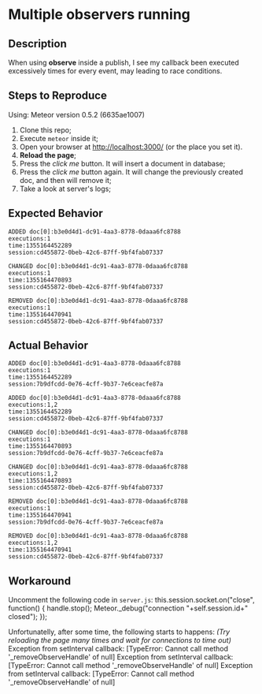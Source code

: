 Multiple observers running
==========================

Description
-----------
When using **observe** inside a publish, I see my callback been executed excessively times for every event, may leading to race conditions.

Steps to Reproduce
------------------
Using: Meteor version 0.5.2 (6635ae1007)

 1. Clone this repo;
 2. Execute `meteor` inside it;
 3. Open your browser at [http://localhost:3000/](http://localhost:3000/) (or the place you set it).
 4. **Reload the page**;
 5. Press the *click me* button. It will insert a document in database;
 6. Press the *click me* button again. It will change the previously created doc, and then will remove it;
 7. Take a look at server's logs;

Expected Behavior
-----------------

    ADDED doc[0]:b3e0d4d1-dc91-4aa3-8778-0daaa6fc8788
    executions:1
    time:1355164452289
    session:cd455872-0beb-42c6-87ff-9bf4fab07337
    
    CHANGED doc[0]:b3e0d4d1-dc91-4aa3-8778-0daaa6fc8788
    executions:1
    time:1355164470893
    session:cd455872-0beb-42c6-87ff-9bf4fab07337
    
    REMOVED doc[0]:b3e0d4d1-dc91-4aa3-8778-0daaa6fc8788
    executions:1
    time:1355164470941
    session:cd455872-0beb-42c6-87ff-9bf4fab07337

Actual Behavior
---------------

    ADDED doc[0]:b3e0d4d1-dc91-4aa3-8778-0daaa6fc8788
    executions:1
    time:1355164452289
    session:7b9dfcdd-0e76-4cff-9b37-7e6ceacfe87a
    
    ADDED doc[0]:b3e0d4d1-dc91-4aa3-8778-0daaa6fc8788
    executions:1,2
    time:1355164452289
    session:cd455872-0beb-42c6-87ff-9bf4fab07337
    
    CHANGED doc[0]:b3e0d4d1-dc91-4aa3-8778-0daaa6fc8788
    executions:1
    time:1355164470893
    session:7b9dfcdd-0e76-4cff-9b37-7e6ceacfe87a
    
    CHANGED doc[0]:b3e0d4d1-dc91-4aa3-8778-0daaa6fc8788
    executions:1,2
    time:1355164470893
    session:cd455872-0beb-42c6-87ff-9bf4fab07337
    
    REMOVED doc[0]:b3e0d4d1-dc91-4aa3-8778-0daaa6fc8788
    executions:1
    time:1355164470941
    session:7b9dfcdd-0e76-4cff-9b37-7e6ceacfe87a
    
    REMOVED doc[0]:b3e0d4d1-dc91-4aa3-8778-0daaa6fc8788
    executions:1,2
    time:1355164470941
    session:cd455872-0beb-42c6-87ff-9bf4fab07337

Workaround
----------
Uncomment the following code in `server.js`:
    this.session.socket.on("close", function() {
      handle.stop();
      Meteor._debug("connection "+self.session.id+" closed");
    });

Unfortunatelly, after some time, the following starts to happens:
*(Try reloading the page many times and wait for connections to time out)*
    Exception from setInterval callback: [TypeError: Cannot call method '_removeObserveHandle' of null]
    Exception from setInterval callback: [TypeError: Cannot call method '_removeObserveHandle' of null]
    Exception from setInterval callback: [TypeError: Cannot call method '_removeObserveHandle' of null]


